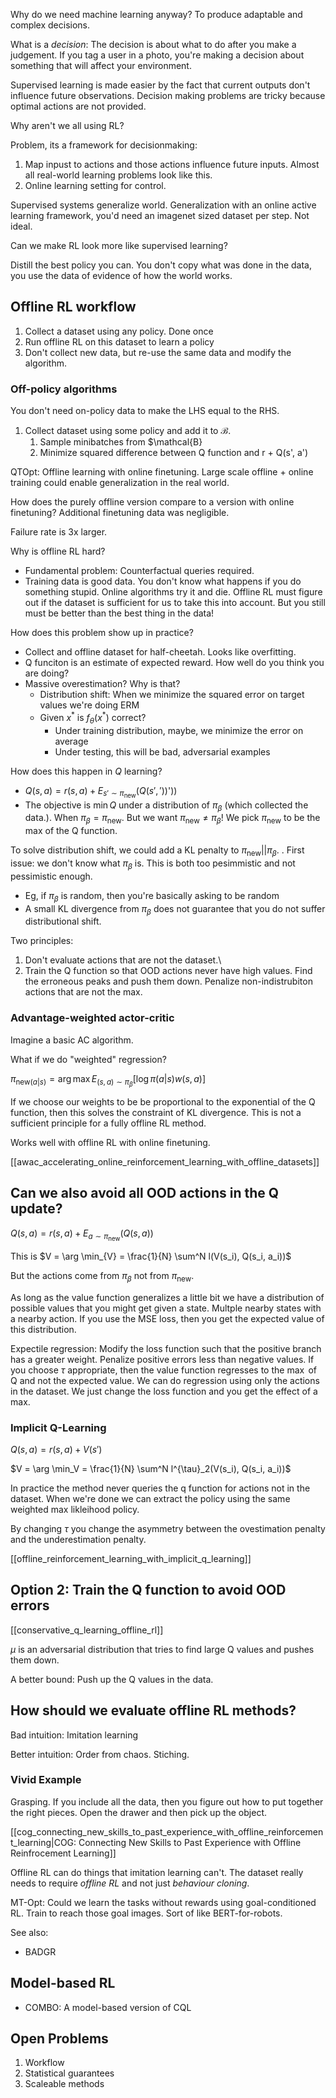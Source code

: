 Why do we need machine learning anyway? To produce adaptable and complex decisions.

What is a *decision*: The decision is about what to do after you make a judgement. If you tag a user in a photo, you're making a decision about something that will affect your environment.

Supervised learning is made easier by the fact that current outputs don't influence future observations. Decision making problems are tricky because optimal actions are not provided. 

Why aren't we all using RL?

Problem, its a framework for decisionmaking:

1. Map inpust to actions and those actions influence future inputs. Almost all real-world learning problems look like this.
2. Online learning setting for control. 


Supervised systems generalize world. Generalization with an online active learning framework, you'd need an imagenet sized dataset per step. Not ideal.

Can we make RL look more like supervised learning?

Distill the best policy you can. You don't copy what was done in the data, you use the data of evidence of how the world works.

## Offline RL workflow
1. Collect a dataset using any policy. Done once
2. Run offline RL on this dataset to learn a policy
3. Don't collect new data, but re-use the same data and modify the algorithm.

### Off-policy algorithms

You don't need on-policy data to make the LHS equal to the RHS.


1. Collect dataset using some policy and add it to $\mathcal{B}$.
	1. Sample minibatches from $\mathcal{B}
	2. Minimize squared difference between Q function and r + Q(s', a')


QTOpt: Offline learning with online finetuning. Large scale offline + online training could enable generalization in the real world.

How does the purely offline version compare to a version with online finetuning? Additional finetuning data was negligible.

Failure rate is 3x larger.

Why is offline RL hard?

 - Fundamental problem: Counterfactual queries required.
 - Training data is good data. You don't know what happens if you do something stupid. Online algorithms try it and die. Offline RL must figure out if the dataset is sufficient for us to take this into account. But you still must be better than the best thing in the data!

How does this problem show up in practice?

 - Collect and offline dataset for half-cheetah. Looks like overfitting.
 - Q funciton is an estimate of expected reward. How well do you think you are doing?
 - Massive overestimation? Why is that?
	- Distribution shift: When we minimize the squared error on target values we're doing ERM
	- Given $x^*$ is $f_{\theta}(x^*)$ correct?
		- Under training distribution, maybe, we minimize the error on average
		- Under testing, this will be bad, adversarial examples

How does this happen in $Q$ learning?

 - $Q(s, a) = r(s, a) + E_{s' \sim \pi_{\text{new}}} (Q(s', '))$'))
 - The objective is $\min Q$ under a distribution of $\pi_{\beta}$ (which collected the data.). When $\pi_{\beta} = \pi_{\text{new}}$. But we want $\pi_{\text{new}} \ne \pi_{\beta}$! We pick $\pi_{\text{new}}$ to be the max of the Q function.


To solve distribution shift, we could add a KL penalty to $\pi_{\text{new}} || \pi_{\beta}$. . First issue: we don't know what $\pi_{\beta}$ is. This is both too pesimmistic and not pessimistic enough.

 * Eg, if $\pi_{\beta}$ is random, then you're basically asking to be random
 * A small KL divergence from  $\pi_{\beta}$  does not guarantee that you do not suffer distributional shift.


Two principles:

1. Don't evaluate actions that are not the dataset.\
2. Train the Q function so that OOD actions never have high values. Find the erroneous peaks and push them down. Penalize non-indistrubiton actions that are not the max.



### Advantage-weighted actor-critic


Imagine a basic AC algorithm. 

What if we do "weighted" regression?

$\pi_{\text{new}(a|s)} = \arg \max E_{(s, a) \sim \pi_{\beta}}[\log \pi(a|s) w(s, a)]$

If we choose our weights to be be proportional to the exponential of the Q function, then this solves the constraint of KL divergence. This is not a sufficient principle for a fully offline RL method.

Works well with offline RL with online finetuning.

[[awac_accelerating_online_reinforcement_learning_with_offline_datasets]]

## Can we also avoid all OOD actions in the Q update?

$Q(s, a) = r(s, a) + E_{a \sim \pi_{\text{new}}}(Q(s, a))$

This is $V = \arg \min_{V} = \frac{1}{N} \sum^N l(V(s_i), Q(s_i, a_i))$

But the actions come from $\pi_{\beta}$ not from $\pi_{\text{new}}$.

As long as the value function generalizes a little bit we have a distribution of possible values that you might get given a state. Multple nearby states with a nearby action. If you use the MSE loss, then you get the expected value of this distribution.

Expectile regression: Modify the loss function such that the positive branch has a greater weight. Penalize positive errors less than negative values. If you choose $\tau$ appropriate, then the value function regresses to the $\max$ of Q and not the expected value. We can do regression using only the actions in the dataset. We just change the loss function and you get the effect of a max.


### Implicit Q-Learning

$Q(s, a) = r(s, a) + V(s')$

$V = \arg \min_V = \frac{1}{N} \sum^N l^{\tau}_2(V(s_i), Q(s_i, a_i))$

In practice the method never queries the q function for actions not in the dataset. When we're done we can extract the policy using the same weighted max likleihood policy.

By changing $\tau$ you change the asymmetry between the ovestimation penalty and the underestimation penalty.

[[offline_reinforcement_learning_with_implicit_q_learning]]

## Option 2: Train the Q function to avoid OOD errors

[[conservative_q_learning_offline_rl]]

$\mu$ is an adversarial distribution that tries to find large Q values and pushes them down. 

A better bound: Push up the Q values in the data.


## How should we evaluate offline RL methods?

Bad intuition: Imitation learning

Better intuition: Order from chaos. Stiching.

### Vivid Example

Grasping. If you include all the data, then you figure out how to put together the right pieces. Open the drawer and then pick up the object.

[[cog_connecting_new_skills_to_past_experience_with_offline_reinforcement_learning|COG: Connecting New Skills to Past Experience with Offline Reinfrocement Learning]]

Offline RL can do things that imitation learning can't. The dataset really needs to require *offline RL* and not just *behaviour cloning*.

MT-Opt: Could we learn the tasks without rewards using goal-conditioned RL. Train to reach those goal images. Sort of like BERT-for-robots. 

See also:

 - BADGR

## Model-based RL

- COMBO: A model-based version of CQL


## Open Problems

1. Workflow
2. Statistical guarantees
3. Scaleable methods


